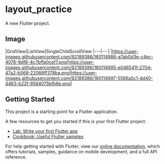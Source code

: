 # layout_practice

A new Flutter project.

## Image

|GridView|ListView|SingleChildScrollView
|---|---|
|https://user-images.githubusercontent.com/92189386/160114988-a7ab0d3e-c4ec-4076-9df6-4c7bffa0cef7.png|https://user-images.githubusercontent.com/92189386/160114995-e046541f-270d-47a2-b568-22066ff378ba.png|https://user-images.githubusercontent.com/92189386/160114997-5566a5c1-dd40-4463-b22f-9584075bfb6e.png|


## Getting Started

This project is a starting point for a Flutter application.

A few resources to get you started if this is your first Flutter project:

- [Lab: Write your first Flutter app](https://flutter.dev/docs/get-started/codelab)
- [Cookbook: Useful Flutter samples](https://flutter.dev/docs/cookbook)

For help getting started with Flutter, view our
[online documentation](https://flutter.dev/docs), which offers tutorials,
samples, guidance on mobile development, and a full API reference.
